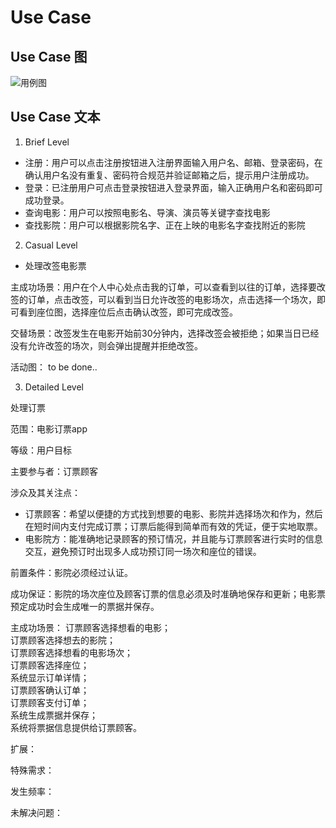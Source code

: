 

# Use Case

## Use Case 图  
![用例图](https://github.com/dramaticTickets/dramatic-tickets/blob/master/pictures/7_use_case_1.png?raw=true)

## Use Case 文本  
1. Brief Level  
- 注册：用户可以点击注册按钮进入注册界面输入用户名、邮箱、登录密码，在确认用户名没有重复、密码符合规范并验证邮箱之后，提示用户注册成功。  
- 登录：已注册用户可点击登录按钮进入登录界面，输入正确用户名和密码即可成功登录。  
- 查询电影：用户可以按照电影名、导演、演员等关键字查找电影  
- 查找影院：用户可以根据影院名字、正在上映的电影名字查找附近的影院  
2. Casual Level  
- 处理改签电影票  

主成功场景：用户在个人中心处点击我的订单，可以查看到以往的订单，选择要改签的订单，点击改签，可以看到当日允许改签的电影场次，点击选择一个场次，即可看到座位图，选择座位后点击确认改签，即可完成改签。

交替场景：改签发生在电影开始前30分钟内，选择改签会被拒绝；如果当日已经没有允许改签的场次，则会弹出提醒并拒绝改签。

活动图： 
to be done..

3. Detailed Level

处理订票

范围：电影订票app

等级：用户目标

主要参与者：订票顾客

涉众及其关注点：
* 订票顾客：希望以便捷的方式找到想要的电影、影院并选择场次和作为，然后在短时间内支付完成订票；订票后能得到简单而有效的凭证，便于实地取票。
* 电影院方：能准确地记录顾客的预订情况，并且能与订票顾客进行实时的信息交互，避免预订时出现多人成功预订同一场次和座位的错误。

前置条件：影院必须经过认证。

成功保证：影院的场次座位及顾客订票的信息必须及时准确地保存和更新；电影票预定成功时会生成唯一的票据并保存。

主成功场景：
订票顾客选择想看的电影；  
订票顾客选择想去的影院；  
订票顾客选择想看的电影场次；  
订票顾客选择座位；  
系统显示订单详情；  
订票顾客确认订单；  
订票顾客支付订单；  
系统生成票据并保存；  
系统将票据信息提供给订票顾客。  

扩展：

特殊需求：

发生频率：

未解决问题：

